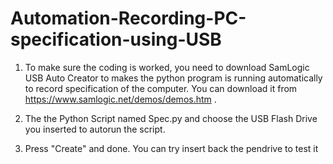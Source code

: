 # Automation-Recording-PC-specification-using-USB

1. To make sure the coding is worked, you need to download SamLogic USB Auto Creator to makes the python program is running automatically to record specification of the computer. You can download it from https://www.samlogic.net/demos/demos.htm . 

2. The the Python Script named Spec.py and choose the USB Flash Drive you inserted to autorun the script.
3. Press "Create" and done. You can try insert back the pendrive to test it
